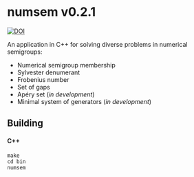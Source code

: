 numsem v0.2.1
======

[![DOI](https://zenodo.org/badge/DOI/10.5281/zenodo.1256765.svg)](https://doi.org/10.5281/zenodo.1256765)

An application in C++ for solving diverse problems in numerical semigroups:
* Numerical semigroup membership
* Sylvester denumerant
* Frobenius number
* Set of gaps
* Apéry set (*in development*)
* Minimal system of generators (*in development*)

Building
--------

#### C++

```
make
cd bin
numsem
